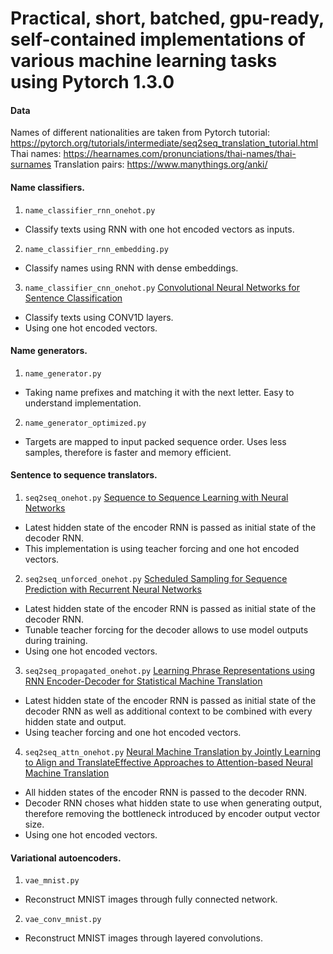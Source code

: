 # Practical, short, batched, gpu-ready, self-contained implementations of various machine learning tasks using Pytorch 1.3.0


#### Data
Names of different nationalities are taken from Pytorch tutorial: https://pytorch.org/tutorials/intermediate/seq2seq_translation_tutorial.html
Thai names: https://hearnames.com/pronunciations/thai-names/thai-surnames
Translation pairs: https://www.manythings.org/anki/

#### Name classifiers.
1. `name_classifier_rnn_onehot.py`
  - Classify texts using RNN with one hot encoded vectors as inputs.
2. `name_classifier_rnn_embedding.py`
  - Classify names using RNN with dense embeddings.
3. `name_classifier_cnn_onehot.py` [Convolutional Neural Networks for Sentence Classification](https://arxiv.org/abs/1408.5882)
  - Classify texts using CONV1D layers.
  - Using one hot encoded vectors.

#### Name generators.
1. `name_generator.py`
  - Taking name prefixes and matching it with the next letter. Easy to understand implementation.
2. `name_generator_optimized.py`
  - Targets are mapped to input packed sequence order. Uses less samples, therefore is faster and memory efficient.

#### Sentence to sequence translators.
1. `seq2seq_onehot.py` [Sequence to Sequence Learning with Neural Networks](https://arxiv.org/abs/1409.3215)
  - Latest hidden state of the encoder RNN is passed as initial state of the decoder RNN.
  - This implementation is using teacher forcing and one hot encoded vectors.
2. `seq2seq_unforced_onehot.py` [Scheduled Sampling for Sequence Prediction with Recurrent Neural Networks](https://arxiv.org/abs/1506.03099)
  - Latest hidden state of the encoder RNN is passed as initial state of the decoder RNN.
  - Tunable teacher forcing for the decoder allows to use model outputs during training.
  - Using one hot encoded vectors.
3. `seq2seq_propagated_onehot.py` [Learning Phrase Representations using RNN Encoder-Decoder for Statistical Machine Translation](https://arxiv.org/abs/1406.1078)
  - Latest hidden state of the encoder RNN is passed as initial state of the decoder RNN as well as additional context to be combined with every hidden state and output.
  - Using teacher forcing and one hot encoded vectors.
4. `seq2seq_attn_onehot.py` [Neural Machine Translation by Jointly Learning to Align and Translate](https://arxiv.org/abs/1409.0473)[Effective Approaches to Attention-based Neural Machine Translation](https://arxiv.org/abs/1508.04025)
  - All hidden states of the encoder RNN is passed to the decoder RNN.
  - Decoder RNN choses what hidden state to use when generating output, therefore removing the bottleneck introduced by encoder output vector size.
  - Using one hot encoded vectors.

#### Variational autoencoders.
1. `vae_mnist.py`
  - Reconstruct MNIST images through fully connected network.
2. `vae_conv_mnist.py`
  - Reconstruct MNIST images through layered convolutions.
